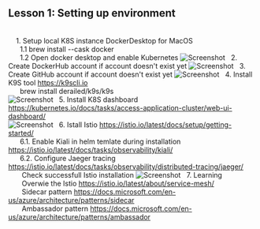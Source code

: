 &nbsp;&nbsp;<h2>Lesson 1: Setting up environment </h2><br>
&nbsp;&nbsp;&nbsp;&nbsp;1. Setup local K8S instance DockerDesktop for MacOS <br>
&nbsp;&nbsp;&nbsp;&nbsp;&nbsp;&nbsp;1.1 brew install --cask docker <br>
&nbsp;&nbsp;&nbsp;&nbsp;&nbsp;&nbsp;1.2 Open docker desktop and enable Kubernetes
![Screenshot](Lesson1/k8s_in_dd.png)
&nbsp;&nbsp;2. Create DockerHub account if account doesn't exist yet
![Screenshot](Lesson1/DockerHub.png)
&nbsp;&nbsp;3. Create GitHub account if account doesn't exist yet
![Screenshot](Lesson1/GitHub.png)
&nbsp;&nbsp;4. Install K9S tool https://k9scli.io <br>
&nbsp;&nbsp;&nbsp;&nbsp;&nbsp;&nbsp;brew install derailed/k9s/k9s <br>
![Screenshot](Lesson1/k9s.png)
&nbsp;&nbsp;5. Install K8S dashboard https://kubernetes.io/docs/tasks/access-application-cluster/web-ui-dashboard/ <br>
![Screenshot](Lesson1/K8S_dashboard.png)
&nbsp;&nbsp;6. Istall Istio https://istio.io/latest/docs/setup/getting-started/ <br>
&nbsp;&nbsp;&nbsp;&nbsp;&nbsp;&nbsp;6.1. Enable Kiali in helm temlate during installation https://istio.io/latest/docs/tasks/observability/kiali/ <br> 
&nbsp;&nbsp;&nbsp;&nbsp;&nbsp;&nbsp;6.2. Configure Jaeger tracing https://istio.io/latest/docs/tasks/observability/distributed-tracing/jaeger/ <br>
&nbsp;&nbsp;&nbsp;&nbsp;&nbsp;&nbsp; Check successfull Istio installation
![Screenshot](Lesson1/Istio.png)
&nbsp;&nbsp;7. Learning <br>
&nbsp;&nbsp;&nbsp;&nbsp;&nbsp;&nbsp; Overwie the Istio https://istio.io/latest/about/service-mesh/ <br>
&nbsp;&nbsp;&nbsp;&nbsp;&nbsp;&nbsp; Sidecar pattern https://docs.microsoft.com/en-us/azure/architecture/patterns/sidecar <br>
&nbsp;&nbsp;&nbsp;&nbsp;&nbsp;&nbsp; Ambassador pattern https://docs.microsoft.com/en-us/azure/architecture/patterns/ambassador 